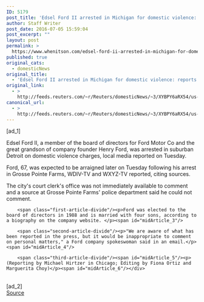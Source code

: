 ```yaml
---
ID: 5179
post_title: 'Edsel Ford II arrested in Michigan for domestic violence: reports'
author: Staff Writer
post_date: 2016-07-05 15:59:04
post_excerpt: ""
layout: post
permalink: >
  https://www.whenitson.com/edsel-ford-ii-arrested-in-michigan-for-domestic-violence-reports/
published: true
original_cats:
  - domesticNews
original_title:
  - 'Edsel Ford II arrested in Michigan for domestic violence: reports'
original_link:
  - >
    http://feeds.reuters.com/~r/Reuters/domesticNews/~3/XYBPY6aRX54/us-michigan-ford-crime-idUSKCN0ZL1XJ
canonical_url:
  - >
    http://feeds.reuters.com/~r/Reuters/domesticNews/~3/XYBPY6aRX54/us-michigan-ford-crime-idUSKCN0ZL1XJ
---
```

 [ad_1]
<br><div id="articleText">
<span id="midArticle_start"/>

<span class="focusParagraph" readability="7"><p><span class="articleLocatio&lt;/span&gt;n">Edsel Ford II, a member of the board of directors for Ford Motor Co and the great grandson of company founder Henry Ford, was arrested in suburban Detroit on domestic violence charges, local media reported on Tuesday.</span></p></span><span id="midArticle_0"/><p>Ford, 67, was expected to be arraigned later on Tuesday following his arrest in Grosse Pointe Farms, WDIV-TV and WXYZ-TV reported, citing sources. </p><span id="midArticle_1"/><p>The city's court clerk's office was not immediately available to comment and a source at Grosse Pointe Farms' police department said he could not comment.</p><span id="midArticle_2"/>
        
        <span class="first-article-divide"/><p>Ford was elected to the board of directors in 1988 and is married with four sons, according to a biography on the company website. </p><span id="midArticle_3"/>
        
        <span class="second-article-divide"/><p>"We are aware of what has been reported in the press, but it would be inappropriate to comment on personal matters," a Ford company spokeswoman said in an email.</p><span id="midArticle_4"/>
        
        <span class="third-article-divide"/><span id="midArticle_5"/><p> (Reporting by Michael Hirtzer in Chicago; Editing by Fiona Ortiz and Marguerita Choy)</p><span id="midArticle_6"/></div>
<br>[ad_2]
<br><a href="http://feeds.reuters.com/~r/Reuters/domesticNews/~3/XYBPY6aRX54/us-michigan-ford-crime-idUSKCN0ZL1XJ">Source </a>